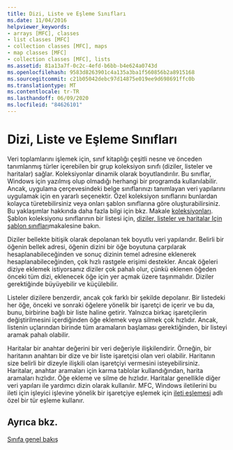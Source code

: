 ```yaml
---
title: Dizi, Liste ve Eşleme Sınıfları
ms.date: 11/04/2016
helpviewer_keywords:
- arrays [MFC], classes
- list classes [MFC]
- collection classes [MFC], maps
- map classes [MFC]
- collection classes [MFC], lists
ms.assetid: 81a13a7f-0c2c-4efd-b6bb-b4e624a0743d
ms.openlocfilehash: 9583d8263901c4a135a3ba1f560856b2a8915168
ms.sourcegitcommit: c21b05042debc97d14875e019ee9d698691ffc0b
ms.translationtype: MT
ms.contentlocale: tr-TR
ms.lasthandoff: 06/09/2020
ms.locfileid: "84626101"
---
```

# <a name="array-list-and-map-classes"></a>Dizi, Liste ve Eşleme Sınıfları

Veri toplamlarını işlemek için, sınıf kitaplığı çeşitli nesne ve önceden tanımlanmış türler içerebilen bir grup koleksiyon sınıfı (diziler, listeler ve haritalar) sağlar. Koleksiyonlar dinamik olarak boyutlandırılır. Bu sınıflar, Windows için yazılmış olup olmadığı herhangi bir programda kullanılabilir. Ancak, uygulama çerçevesindeki belge sınıflarınızı tanımlayan veri yapılarını uygulamak için en yararlı seçenektir. Özel koleksiyon sınıflarını bunlardan kolayca türetebilirsiniz veya onları şablon sınıflarına göre oluşturabilirsiniz. Bu yaklaşımlar hakkında daha fazla bilgi için bkz. Makale [koleksiyonları](collections.md). Şablon koleksiyonu sınıflarının bir listesi için, [diziler, listeler ve haritalar Için şablon sınıfları](template-classes-for-arrays-lists-and-maps.md)makalesine bakın.

Diziler bellekte bitişik olarak depolanan tek boyutlu veri yapılarıdır. Belirli bir öğenin bellek adresi, öğenin dizini bir öğe boyutuna çarpılarak hesaplanabileceğinden ve sonuç dizinin temel adresine eklenerek hesaplanabileceğinden, çok hızlı rastgele erişimi destekler. Ancak öğeleri diziye eklemek istiyorsanız diziler çok pahalı olur, çünkü eklenen öğeden önceki tüm dizi, eklenecek öğe için yer açmak üzere taşınmalıdır. Diziler gerektiğinde büyüyebilir ve küçülebilir.

Listeler dizilere benzerdir, ancak çok farklı bir şekilde depolanır. Bir listedeki her öğe, önceki ve sonraki öğelere yönelik bir işaretçi de içerir ve bu da, bunu, birbirine bağlı bir liste haline getirir. Yalnızca birkaç işaretçilerin değiştirilmesini içerdiğinden öğe eklemek veya silmek çok hızlıdır. Ancak, listenin uçlarından birinde tüm aramaların başlaması gerektiğinden, bir listeyi aramak pahalı olabilir.

Haritalar bir anahtar değerini bir veri değeriyle ilişkilendirir. Örneğin, bir haritanın anahtarı bir dize ve bir liste işaretçisi olan veri olabilir. Haritanın size belirli bir dizeyle ilişkili olan işaretçiyi vermesini isteyebilirsiniz. Haritalar, anahtar aramaları için karma tablolar kullandığından, harita aramaları hızlıdır. Öğe ekleme ve silme de hızlıdır. Haritalar genellikle diğer veri yapıları ile yardımcı dizin olarak kullanılır. MFC, Windows iletilerini bu ileti için işleyici işlevine yönelik bir işaretçiye eşlemek için [ileti eşlemesi](mapping-messages.md) adlı özel bir tür eşleme kullanır.

## <a name="see-also"></a>Ayrıca bkz.

[Sınıfa genel bakış](class-library-overview.md)
